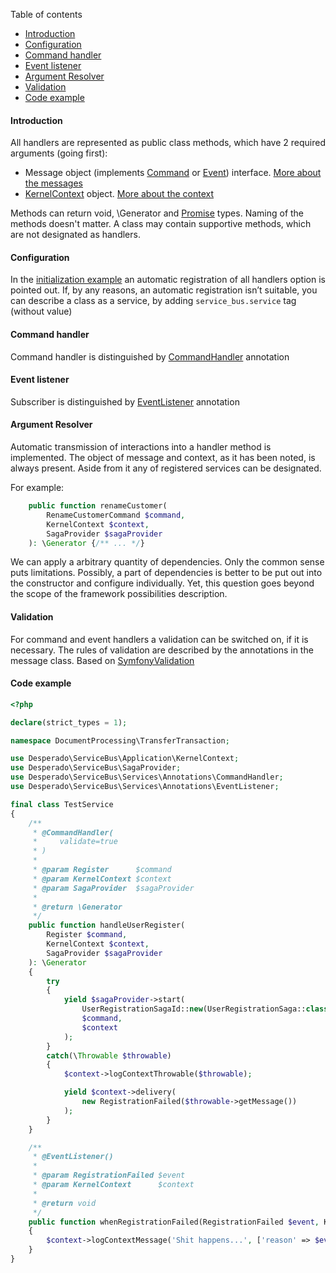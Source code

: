 Table of contents
* [Introduction](https://github.com/mmasiukevich/service-bus/blob/master/doc/massage_handlers.md#%D0%92%D0%B2%D0%B5%D0%B4%D0%B5%D0%BD%D0%B8%D0%B5)
* [Configuration](https://github.com/mmasiukevich/service-bus/blob/master/doc/massage_handlers.md#%D0%9A%D0%BE%D0%BD%D1%84%D0%B8%D0%B3%D1%83%D1%80%D0%B0%D1%86%D0%B8%D1%8F)
* [Command handler](https://github.com/mmasiukevich/service-bus/blob/master/doc/massage_handlers.md#%D0%9E%D0%B1%D1%80%D0%B0%D0%B1%D0%BE%D1%82%D1%87%D0%B8%D0%BA-%D0%BA%D0%BE%D0%BC%D0%B0%D0%BD%D0%B4)
* [Event listener](https://github.com/mmasiukevich/service-bus/blob/master/doc/massage_handlers.md#%D0%9E%D0%B1%D1%80%D0%B0%D0%B1%D0%BE%D1%82%D1%87%D0%B8%D0%BA-%D1%81%D0%BE%D0%B1%D1%8B%D1%82%D0%B8%D0%B9)
* [Argument Resolver](https://github.com/mmasiukevich/service-bus/blob/master/doc/massage_handlers.md#argument-resolver)
* [Validation](https://github.com/mmasiukevich/service-bus/blob/master/doc/massage_handlers.md#%D0%92%D0%B0%D0%BB%D0%B8%D0%B4%D0%B0%D1%86%D0%B8%D1%8F)
* [Code example](https://github.com/mmasiukevich/service-bus/blob/master/doc/massage_handlers.md#%D0%9F%D1%80%D0%B8%D0%BC%D0%B5%D1%80-%D0%BA%D0%BE%D0%B4%D0%B0)

#### Introduction
All handlers are represented as public class methods, which have 2 required arguments (going first):
* Message object (implements [Command](https://github.com/mmasiukevich/service-bus/blob/master/src/Common/Contract/Messages/Command.php) or [Event](https://github.com/mmasiukevich/service-bus/blob/master/src/Common/Contract/Messages/Event.php)) interface. [More about the messages](https://github.com/mmasiukevich/service-bus/blob/master/doc/en_messages.md)
* [KernelContext](https://github.com/mmasiukevich/service-bus/blob/master/src/Application/KernelContext.php) object. [More about the context](https://github.com/mmasiukevich/service-bus/blob/master/doc/en_context.md)

Methods can return void, \Generator and [Promise](https://github.com/amphp/amp/blob/master/lib/Promise.php) types.
Naming of the methods doesn't matter. A class may contain supportive methods, which are not designated as handlers.

#### Configuration
In the [initialization example](https://github.com/mmasiukevich/service-bus/blob/master/doc/en_initialization.md) an automatic registration of all handlers option is pointed out. If, by any reasons, an automatic registration isn’t suitable, you can describe a class as a service, by adding ```service_bus.service``` tag (without value)

#### Command handler
Command handler is distinguished by [CommandHandler](https://github.com/mmasiukevich/service-bus/blob/master/src/Services/Annotations/CommandHandler.php) annotation

#### Event listener
Subscriber is distinguished by [EventListener](https://github.com/mmasiukevich/service-bus/blob/master/src/Services/Annotations/EventListener.php) annotation

#### Argument Resolver
Automatic transmission of interactions into a handler method is implemented. The object of message and context, as it has been noted, is always present. Aside from it any of registered services can be designated.

For example:
```php
    public function renameCustomer(
        RenameCustomerCommand $command,
        KernelContext $context,
        SagaProvider $sagaProvider
    ): \Generator {/** ... */}
```
We can apply a arbitrary quantity of dependencies. Only the common sense puts limitations. Possibly, a part of dependencies is better to be put out into the constructor and configure individually. Yet, this question goes beyond the scope of the framework possibilities description.

#### Validation
For command and event handlers a validation can be switched on, if it is necessary. The rules of validation are described by the annotations in the message class. Based on [SymfonyValidation](https://symfony.com/doc/current/validation.html)

#### Code example
```php
<?php

declare(strict_types = 1);

namespace DocumentProcessing\TransferTransaction;

use Desperado\ServiceBus\Application\KernelContext;
use Desperado\ServiceBus\SagaProvider;
use Desperado\ServiceBus\Services\Annotations\CommandHandler;
use Desperado\ServiceBus\Services\Annotations\EventListener;

final class TestService
{
    /**
     * @CommandHandler(
     *     validate=true
     * )
     *
     * @param Register      $command
     * @param KernelContext $context
     * @param SagaProvider  $sagaProvider
     *
     * @return \Generator
     */
    public function handleUserRegister(
        Register $command,
        KernelContext $context,
        SagaProvider $sagaProvider
    ): \Generator
    {
        try
        {
            yield $sagaProvider->start(
                UserRegistrationSagaId::new(UserRegistrationSaga::class),
                $command,
                $context
            );
        }
        catch(\Throwable $throwable)
        {
            $context->logContextThrowable($throwable);

            yield $context->delivery(
                new RegistrationFailed($throwable->getMessage())
            );
        }
    }

    /**
     * @EventListener()
     *
     * @param RegistrationFailed $event
     * @param KernelContext      $context
     *
     * @return void
     */
    public function whenRegistrationFailed(RegistrationFailed $event, KernelContext $context): void
    {
        $context->logContextMessage('Shit happens...', ['reason' => $event->message]);
    }
}

```